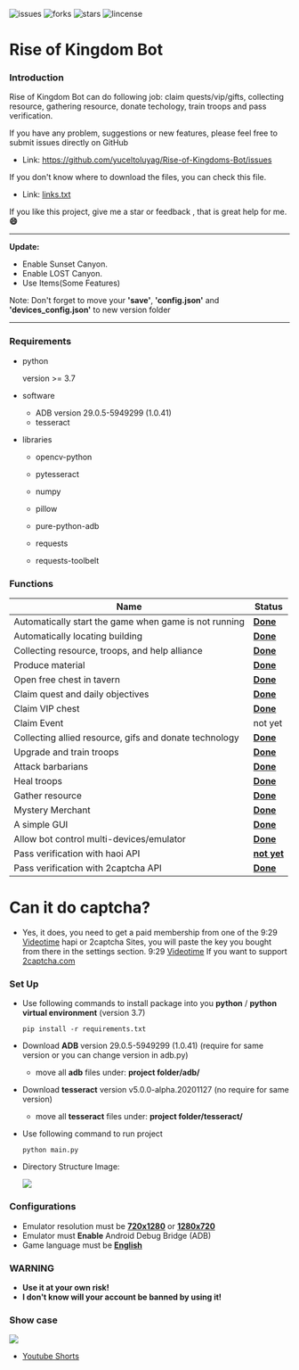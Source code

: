 ![issues](https://img.shields.io/github/issues/yuceltoluyag/Rise-of-Kingdoms-Bot)
![forks](https://img.shields.io/github/forks/yuceltoluyag/Rise-of-Kingdoms-Bot)
![stars](https://img.shields.io/github/stars/yuceltoluyag/Rise-of-Kingdoms-Bot)
![lincense](https://img.shields.io/github/license/yuceltoluyag/Rise-of-Kingdoms-Bot)

# Rise of Kingdom Bot

### **Introduction**

Rise of Kingdom Bot can do following job: claim quests/vip/gifts, collecting resource, gathering resource, donate techology, train troops and pass verification.

If you have any problem, suggestions or new features, please feel free to submit issues directly on GitHub

- Link: https://github.com/yuceltoluyag/Rise-of-Kingdoms-Bot/issues

If you don't know where to download the files, you can check this file.

- Link: [links.txt](https://github.com/yuceltoluyag/Rise-of-Kingdoms-Bot/blob/main/links.txt)

If you like this project, give me a star or feedback , that is great help for me. **:smile:**

---

**Update:**

- Enable Sunset Canyon.
- Enable LOST Canyon.
- Use Items(Some Features)

Note: Don't forget to move your **'save'**, **'config.json'** and **'devices_config.json'** to new version folder

---

### Requirements

- python

  version >= 3.7

- software

  - ADB version 29.0.5-5949299 (1.0.41)
  - tesseract

- libraries

  - opencv-python

  - pytesseract

  - numpy

  - pillow

  - pure-python-adb

  - requests

  - requests-toolbelt

### Functions

| Name                                                   | Status          |
| ------------------------------------------------------ | --------------- |
| Automatically start the game when game is not running  | **<u>Done</u>** |
| Automatically locating building                        | **<u>Done</u>** |
| Collecting resource, troops, and help alliance         | **<u>Done</u>** |
| Produce material                                       | **<u>Done</u>** |
| Open free chest in tavern                              | **<u>Done</u>** |
| Claim quest and daily objectives                       | **<u>Done</u>** |
| Claim VIP chest                                        | **<u>Done</u>** |
| Claim Event                                            | not yet         |
| Collecting allied resource, gifs and donate technology | **<u>Done</u>** |
| Upgrade and train troops                               | <u>**Done**</u> |
| Attack barbarians                                      | <u>**Done**</u> |
| Heal troops                                            | <u>**Done**</u> |
| Gather resource                                        | **<u>Done</u>** |
| Mystery Merchant                                       | <u>**Done**</u> |
| A simple GUI                                           | **<u>Done</u>** |
| Allow bot control multi-devices/emulator               | **<u>Done</u>** |
| Pass verification with haoi API                        | **<u>not yet</u>** |
| Pass verification with 2captcha API                    | **<u>Done</u>** |

# Can it do captcha?

- Yes, it does, you need to get a paid membership from one of the 9:29 [Videotime](https://github.com/yuceltoluyag/Rise-of-Kingdoms-Bot#show-case) hapi or 2captcha Sites, you will paste the key you bought from there in the settings section. 9:29 [Videotime](https://github.com/yuceltoluyag/Rise-of-Kingdoms-Bot#show-case) If you want to support [2captcha.com](https://2captcha.com?from=11847506)
### Set Up

- Use following commands to install package into you **python** / **python virtual environment** (version 3.7)

  ```
  pip install -r requirements.txt

  ```

- Download **ADB** version 29.0.5-5949299 (1.0.41) (require for same version or you can change version in adb.py)

  - move all **adb** files under: **project folder/adb/**

- Download **tesseract** version v5.0.0-alpha.20201127 (no require for same version)

  - move all **tesseract** files under: **project folder/tesseract/**

- Use following command to run project

  ```
  python main.py
  ```

- Directory Structure Image:

  ![](https://github.com/yuceltoluyag/Rise-of-Kingdoms-Bot/blob/main/docs/structure.png?raw=true)

### Configurations

- Emulator resolution must be <u>**720x1280**</u> or <u>**1280x720**</u>
- Emulator must **Enable** Android Debug Bridge (ADB)
- Game language must be <u>**English**</u>

### WARNING

- **Use it at your own risk!**
- **I don't know will your account be banned by using it!**

### Show case

[![](https://markdown-videos.deta.dev/youtube/6IObh_HJvrk)](https://youtu.be/6IObh_HJvrk)
- [Youtube Shorts](https://www.youtube.com/@yuceltoluyag/shorts) 
